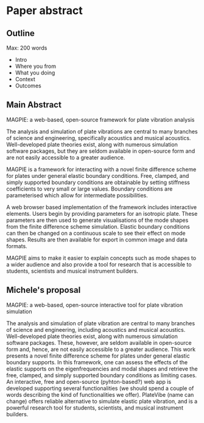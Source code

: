 # Paper abstract

## Outline

Max: 200 words

- Intro
- Where you from
- What you doing
- Context
- Outcomes

## Main Abstract

MAGPIE: a web-based, open-source framework for plate vibration analysis

The analysis and simulation of plate vibrations are central to many branches of
science and engineering, specifically acoustics and musical acoustics.
Well-developed plate theories exist, along with numerous simulation software
packages, but they are seldom available in open-source form and are not easily
accessible to a greater audience.

MAGPIE is a framework for interacting with a novel finite difference scheme for
plates under general elastic boundary conditions. Free, clamped, and simply
supported boundary conditions are obtainable by setting stiffness coefficients
to very small or large values. Boundary conditions are parameterised which allow
for intermediate possibilities.

A web browser based implementation of the framework includes interactive
elements. Users begin by providing parameters for an isotropic plate. These
parameters are then used to generate visualisations of the mode shapes from the
finite difference scheme simulation. Elastic boundary conditions can then be
changed on a continuous scale to see their effect on mode shapes. Results are
then available for export in common image and data formats.

MAGPIE aims to make it easier to explain concepts such as mode shapes to a wider
audience and also provide a tool for research that is accessible to students,
scientists and musical instrument builders.
<!-- as well as creative tool for artists. -->


## Michele's proposal

MAGPIE: a web-based, open-source interactive tool for plate vibration simulation

The analysis and simulation of plate vibration are central to many branches of
science and engineering, including acoustics and musical acoustics.
Well-developed plate theories exist, along with numerous simulation software
packages. These, however, are seldom available in open-source form and, hence,
are not easily accessible to a greater audience. This work presents a novel
finite difference scheme for plates under general elastic boundary supports. In
this framework, one can assess the effects of the elastic supports on the
eigenfrequencies and modal shapes and retrieve the free, clamped, and simply
supported boundary conditions as limiting cases. An interactive, free and
open-source (pyhton-based?) web app is developed supporting several
functionalities (we should spend a couple of words describing the kind of
functionalities we offer). PlateVibe (name can change) offers reliable
alternative to simulate elastic plate vibration, and is a powerful research tool
for students, scientists, and musical instrument builders.

